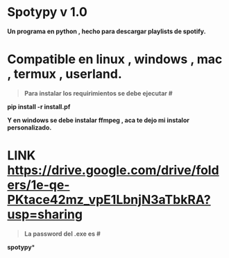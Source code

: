 # Spotypy v 1.0

****Un programa en python , hecho para descargar playlists de spotify.****

# Compatible en linux , windows , mac , termux , userland.

> ****Para instalar los requirimientos se debe ejecutar #****

****pip install -r install.pf****

****Y en windows se debe instalar ffmpeg , aca te dejo mi instalor personalizado.****

# ****LINK https://drive.google.com/drive/folders/1e-qe-PKtace42mz_vpE1LbnjN3aTbkRA?usp=sharing****

> ****La password del .exe es #****

****spotypy*****
